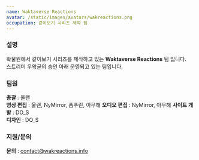 ```yaml
---
name: Waktaverse Reactions
avatar: /static/images/avatars/wakreactions.png
occupation: 같이보기 시리즈 제작 팀
---
```


### 설명

왁물원에서 같이보기 시리즈를 제작하고 있는 **Waktaverse Reactions** 팀 입니다.  
스트리머 우왁굳의 승인 아래 운영되고 있는 팀입니다.

### 팀원

**총괄** : 울랜  
**영상 편집** : 울랜, NyMirror, 폼푸린, 아무해
**오디오 편집** : NyMirror, 아무해
**사이트 개발** : DO_S  
**디자인** : DO_S

### 지원/문의

**문의** : contact@wakreactions.info
